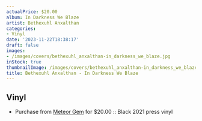 ```yaml
---
actualPrice: $20.00
album: In Darkness We Blaze
artist: Bethexuhl Anxalthan
categories:
- Vinyl
date: '2023-11-22T18:38:17'
draft: false
images:
- /images/covers/bethexuhl_anxalthan-in_darkness_we_blaze.jpg
inStock: true
thumbnailImage: /images/covers/bethexuhl_anxalthan-in_darkness_we_blaze-thumb.jpg
title: Bethexuhl Anxalthan - In Darkness We Blaze
---
```


## Vinyl
* Purchase from [Meteor Gem](https://meteor-gem.com/products/bethexuhl-anxalthan-in-darkness-we-blaze-lp) for $20.00 :: Black 2021 press vinyl
